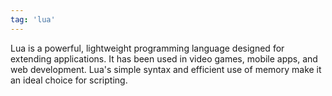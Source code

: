 ```yaml
---
tag: 'lua'
---
```


Lua is a powerful, lightweight programming language designed for extending applications. It has been used in video games, mobile apps, and web development. Lua's simple syntax and efficient use of memory make it an ideal choice for scripting.
